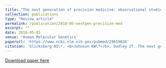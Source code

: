 ```yaml
---
title: "The next generation of precision medicine: observational studies, electronic health records, biobanks, and continuous monitoring"
collection: publications
type: "Review article"
permalink: /publication/2018-05-nextgen-precision-med
excerpt: "" 
date: 2018-05-01
venue: 'Human Molecular Genetics'
paperurl: 'https://www.ncbi.nlm.nih.gov/pubmed/29659828'
citation: 'Glicksberg BS\*, <b>Johnson KW\*</b>, Dudley JT. The next generation of precision medicine: observational studies, electronic health records, biobanks, and continuous monitoring. Human Molecular Genetics. May 2018. 1:27(R1):R56-R62. doi: 10.1093/hmg/ddy114. pmid: 29659828'
---
```


[Download paper here](https://kippjohnson.com/files/2018-05-nextgen-precision-med.pdf)



